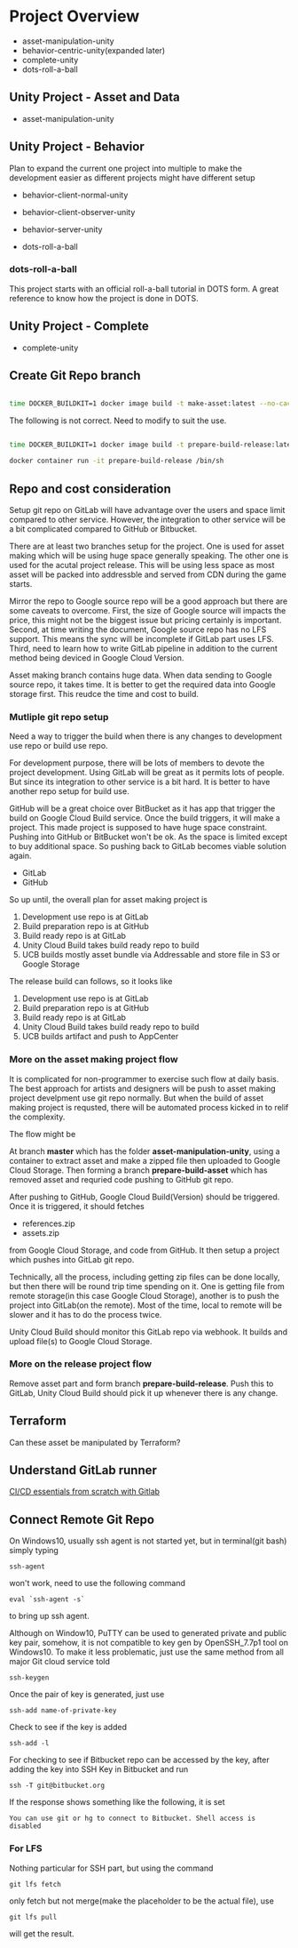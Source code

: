 # Project Overview

- asset-manipulation-unity
- behavior-centric-unity(expanded later)
- complete-unity
- dots-roll-a-ball

## Unity Project - Asset and Data

- asset-manipulation-unity

## Unity Project - Behavior

Plan to expand the current one project into multiple to make the development easier as different projects might have different setup

- behavior-client-normal-unity
- behavior-client-observer-unity
- behavior-server-unity

- dots-roll-a-ball

### dots-roll-a-ball

This project starts with an official roll-a-ball tutorial in DOTS form. A great reference to know how the project is done in DOTS.

## Unity Project - Complete

- complete-unity

## Create Git Repo branch

```sh

time DOCKER_BUILDKIT=1 docker image build -t make-asset:latest --no-cache --build-arg SSH_PRIVATE_KEY="$(cat ./credentials/GitLab/ssh-keys/auto_id_rsa)" -f ./docker-configs/Dockerfile-dev .

```

The following is not correct. Need to modify to suit the use.

```sh

time DOCKER_BUILDKIT=1 docker image build -t prepare-build-release:latest --no-cache --build-arg SSH_PRIVATE_KEY="$(cat ./credentials/Bitbucket/ssh-keys/auto_id_rsa)" -f ./prepare-ucb-build-release/Dockerfile-push-remote .

docker container run -it prepare-build-release /bin/sh

```

## Repo and cost consideration

Setup git repo on GitLab will have advantage over the users and space limit compared to other service. However, the integration to other service will be a bit complicated compared to GitHub or Bitbucket.

There are at least two branches setup for the project. One is used for asset making which will be using huge space generally speaking. The other one is used for the acutal project release. This will be using less space as most asset will be packed into addressble and served from CDN during the game starts.

Mirror the repo to Google source repo will be a good approach but there are some caveats to overcome. First, the size of Google source will impacts the price, this might not be the biggest issue but pricing certainly is important. Second, at time writing the document, Google source repo has no LFS support. This means the sync will be incomplete if GitLab part uses LFS. Third, need to learn how to write GitLab pipeline in addition to the current method being deviced in Google Cloud Version.

Asset making branch contains huge data. When data sending to Google source repo, it takes time. It is better to get the required data into Google storage first. This reudce the time and cost to build.

### Mutliple git repo setup

Need a way to trigger the build when there is any changes to development use repo or build use repo.

For development purpose, there will be lots of members to devote the project development. Using GitLab will be great as it permits lots of people. But since its integration to other service is a bit hard. It is better to have another repo setup for build use.

GitHub will be a great choice over BitBucket as it has app that trigger the build on Google Cloud Build service. Once the build triggers, it will make a project. This made project is supposed to have huge space constraint. Pushing into GitHub or BitBucket won't be ok. As the space is limited except to buy additional space. So pushing back to GitLab becomes viable solution again.

- GitLab
- GitHub

So up until, the overall plan for asset making project is

1. Development use repo is at GitLab
2. Build preparation repo is at GitHub
3. Build ready repo is at GitLab
4. Unity Cloud Build takes build ready repo to build
5. UCB builds mostly asset bundle via Addressable and store file in S3 or Google Storage


The release build can follows, so it looks like

1. Development use repo is at GitLab
2. Build preparation repo is at GitHub
3. Build ready repo is at GitLab
4. Unity Cloud Build takes build ready repo to build
5. UCB builds artifact and push to AppCenter

### More on the asset making project flow

It is complicated for non-programmer to exercise such flow at daily basis. The best approach for artists and designers will be push to asset making project develpment use git repo normally. But when the build of asset making project is requsted, there will be automated process kicked in to relif the complexity.

The flow might be

At branch **master** which has the folder **asset-manipulation-unity**, using a container to extract asset and make a zipped file then uploaded to Google Cloud Storage. Then forming a branch **prepare-build-asset** which has removed asset and requried code pushing to GitHub git repo.

After pushing to GitHub, Google Cloud Build(Version) should be triggered. Once it is triggered, it should fetches

- references.zip
- assets.zip

from Google Cloud Storage, and code from GitHub. It then setup a project which pushes into GitLab git repo.

Technically, all the process, including getting zip files can be done locally, but then there will be round trip time spending on it. One is getting file from remote storage(in this case Google Cloud Storage), another is to push the project into GitLab(on the remote). Most of the time, local to remote will be slower and it has to do  the process twice.

Unity Cloud Build should monitor this GitLab repo via webhook. It builds and upload file(s) to Google Cloud Storage.

### More on the release project flow

Remove asset part and form branch **prepare-build-release**. Push this to GitLab, Unity Cloud Build should pick it up whenever there is any change.

## Terraform

Can these asset be manipulated by Terraform?

## Understand GitLab runner

[CI/CD essentials from scratch with Gitlab](https://medium.com/faun/ci-cd-essentials-from-scratch-with-gitlab-61502acf318e)

## Connect Remote Git Repo

On Windows10, usually ssh agent is not started yet, but in terminal(git bash) simply typing

```
ssh-agent
```

won't work, need to use the following command

```
eval `ssh-agent -s`
```

to bring up ssh agent.

Although on Window10, PuTTY can be used to generated private and public key pair, somehow, it is not compatible to key gen by OpenSSH_7.7p1 tool on Windows10. To make it less problematic, just use the same method from all major Git cloud service told

```
ssh-keygen
```

Once the pair of key is generated, just use

```
ssh-add name-of-private-key
```

Check to see if the key is added

```
ssh-add -l
```

For checking to see if Bitbucket repo can be accessed by the key, after adding the key into SSH Key in Bitbucket and run

```
ssh -T git@bitbucket.org
```

If the response shows something like the following, it is set

```
You can use git or hg to connect to Bitbucket. Shell access is disabled
```

### For LFS

Nothing particular for SSH part, but using the command

```
git lfs fetch
```

only fetch but not merge(make the placeholder to be the actual file), use

```
git lfs pull
```

will get the result.

